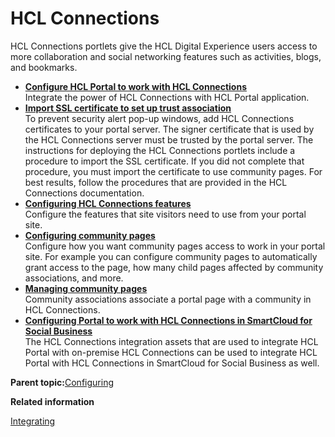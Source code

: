 # HCL Connections

HCL Connections portlets give the HCL Digital Experience users access to more collaboration and social networking features such as activities, blogs, and bookmarks.


-   **[Configure HCL Portal to work with HCL Connections](../connect/c_connections_overview.md)**  
Integrate the power of HCL Connections with HCL Portal application.
-   **[Import SSL certificate to set up trust association](../collab/i_coll_t_enable_lctrust.md)**  
To prevent security alert pop-up windows, add HCL Connections certificates to your portal server. The signer certificate that is used by the HCL Connections server must be trusted by the portal server. The instructions for deploying the HCL Connections portlets include a procedure to import the SSL certificate. If you did not complete that procedure, you must import the certificate to use community pages. For best results, follow the procedures that are provided in the HCL Connections documentation.
-   **[Configuring HCL Connections features](../collab/i_coll_t_enable_lcparent.md)**  
 Configure the features that site visitors need to use from your portal site.
-   **[Configuring community pages](../admin-system/commpages_config.md)**  
Configure how you want community pages access to work in your portal site. For example you can configure community pages to automatically grant access to the page, how many child pages affected by community associations, and more.
-   **[Managing community pages](../admin-system/managing_community_pages)**  
Community associations associate a portal page with a community in HCL Connections.
-   **[Configuring Portal to work with HCL Connections in SmartCloud for Social Business](../dev-portlet/integrate_portal_sc4sb.md)**  
The HCL Connections integration assets that are used to integrate HCL Portal with on-premise HCL Connections can be used to integrate HCL Portal with HCL Connections in SmartCloud for Social Business as well.

**Parent topic:**[Configuring](../config/configuring_parent2.md)

**Related information**  


[Integrating](../admin-system/integrating_parent.md)

